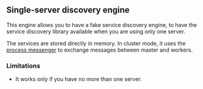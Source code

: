 ## Single-server discovery engine

This engine allows you to have a fake service discovery engine, to have the
service discovery library available when you are using only one server.

The services are stored directly in memory.
In cluster mode, it uses the [process messenger](../../../processMessenger)
to exchange messages between master and workers.


### Limitations

* It works only if you have no more than one server.
